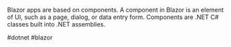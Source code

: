 Blazor apps are based on components. A component in Blazor is an element of UI, such as a page, dialog, or data entry form. Components are .NET C# classes built into .NET assemblies.

#dotnet #blazor